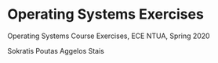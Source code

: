 # Operating Systems Exercises 
Operating Systems Course Exercises, ECE NTUA, Spring 2020

Sokratis Poutas
Aggelos Stais
